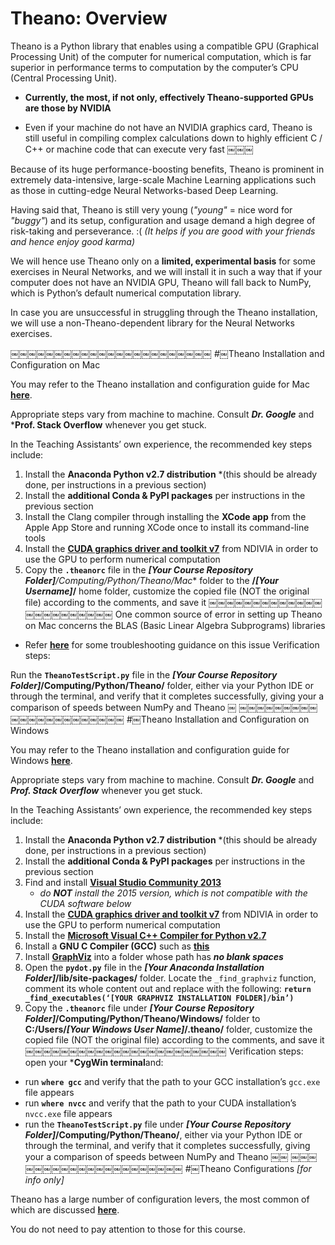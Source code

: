 # Theano: Overview

Theano is a Python library that enables using a compatible GPU (Graphical Processing Unit) of the computer for numerical computation, which is far superior in performance terms to computation by the computer’s CPU (Central Processing Unit).

* **Currently, the most, if not only, effectively Theano-supported GPUs are those by NVIDIA**

* Even if your machine do not have an NVIDIA graphics card, Theano is still useful in compiling complex calculations down to highly efficient C / C++ or machine code that can execute very fast
￼￼￼

Because of its huge performance-boosting benefits, Theano is prominent in extremely data-intensive, large-scale Machine Learning applications such as those in cutting-edge Neural Networks-based Deep Learning.

Having said that, Theano is still very young (*"young"* = nice word for *"buggy"*) and its setup, configuration and usage demand a high degree of risk-taking and perseverance. :( *(It helps if you are good with your friends and hence enjoy good karma)*

We will hence use Theano only on a **limited, experimental basis** for some exercises in Neural Networks, and we will install it in such a way that if your computer does not have an NVIDIA GPU, Theano will fall back to NumPy, which is Python’s default numerical computation library.

In case you are unsuccessful in struggling through the Theano installation, we will use a non-Theano-dependent library for the Neural Networks exercises.

￼￼￼￼￼￼￼￼￼￼￼￼￼￼￼￼￼￼￼￼￼￼￼
#￼Theano Installation and Configuration on Mac

You may refer to the Theano installation and configuration guide for Mac [**here**](http://deeplearning.net/software/theano/install.html#mac-os).

Appropriate steps vary from machine to machine. Consult ***Dr. Google*** and ***Prof. Stack Overflow** whenever you get stuck.

In the Teaching Assistants’ own experience, the recommended key steps include:

1. Install the **Anaconda Python v2.7 distribution** *(this should be already done, per instructions in a previous section)
2. Install the **additional Conda & PyPI packages** per instructions in the previous section
3. Install the Clang compiler through installing the **XCode app** from the Apple App Store and running XCode once to install its command-line tools
4. Install the [**CUDA graphics driver and toolkit v7**](http://developer.nvidia.com/cuda-downloads) from NDIVIA in order to use the GPU to perform numerical computation
5. Copy the **`.theanorc`** file in the ***[Your Course Repository Folder]**/Computing/Python/Theano/Mac** folder to the **/*[Your Username]*/** home folder, customize the copied file (NOT the original file) according to the comments, and save it
￼￼￼￼￼￼￼￼￼￼￼￼￼￼￼￼￼￼￼￼￼￼￼
One common source of error in setting up Theano on Mac concerns the BLAS (Basic Linear Algebra Subprograms) libraries
* Refer [**here**](http://deeplearning.net/software/theano/install.html#troubleshooting-make-sure-you-have-a-blas-library) for some troubleshooting guidance on this issue Verification steps:

Run the **`TheanoTestScript.py`** file in the ***[Your Course Repository Folder]*/Computing/Python/Theano/** folder, either via your Python IDE or through the terminal, and verify that it completes successfully, giving your a comparison of speeds between NumPy and Theano
￼
￼￼￼￼￼￼￼￼￼￼￼￼￼￼￼￼￼￼￼￼￼￼
#￼Theano Installation and Configuration on Windows

You may refer to the Theano installation and configuration guide for Windows [**here**](http://deeplearning.net/software/theano/install_windows.html).

Appropriate steps vary from machine to machine. Consult ***Dr. Google*** and ***Prof. Stack Overflow*** whenever you get stuck.

In the Teaching Assistants’ own experience, the recommended key steps include:

1. Install the **Anaconda Python v2.7 distribution** *(this should be already done, per instructions in a previous section)
2. Install the **additional Conda & PyPI packages** per instructions in the previous section
3. Find and install [**Visual Studio Community 2013**](http://www.visualstudio.com/downloads/download-visual-studio-vs)
    * *do **NOT** install the 2015 version, which is not compatible with the CUDA software below*
4. Install the [**CUDA graphics driver and toolkit v7**](http://developer.nvidia.com/cuda-downloads) from NDIVIA in order to use the GPU to perform numerical computation
5. Install the [**Microsoft Visual C++ Compiler for Python v2.7**](http://www.microsoft.com/en-us/download/details.aspx?id=44266)
6. Install a **GNU C Compiler (GCC)** such as [**this**](http://tdm-gcc.tdragon.net)
7. Install [**GraphViz**](http://www.graphviz.org/Download.php) into a folder whose path has ***no blank spaces***
8. Open the **`pydot.py`** file in the ***[Your Anaconda Installation Folder]*/lib/site-packages/** folder. Locate the `_find_graphviz` function, comment its whole content out and replace with the following: **`return _find_executables(‘[YOUR GRAPHVIZ INSTALLATION FOLDER]/bin’)`**
9. Copy the **`.theanorc`** file under ***[Your Course Repository Folder]*/Computing/Python/Theano/Windows/** folder to **C:/Users/*[Your Windows User Name]*/.theano/** folder, customize the copied file (NOT the original file) according to the comments, and save it
￼￼￼￼￼￼￼￼￼￼￼￼￼￼￼￼￼￼￼￼￼￼￼
Verification steps: open your ***CygWin terminal**and:

* run **`where gcc`** and verify that the path to your GCC installation’s `gcc.exe` file appears
* run **`where nvcc`** and verify that the path to your CUDA installation’s `nvcc.exe` file appears
* run the **`TheanoTestScript.py`** file under ***[Your Course Repository Folder]*/Computing/Python/Theano/**, either via your Python IDE or through the terminal, and verify that it completes successfully, giving your a comparison of speeds between NumPy and Theano
￼￼
￼￼￼￼￼￼￼￼￼￼￼￼￼￼￼￼￼￼￼￼￼
#￼Theano Configurations *[for info only]*

Theano has a large number of configuration levers, the most common of which are discussed [**here**](http://deeplearning.net/software/theano/library/config.html).

You do not need to pay attention to those for this course.
